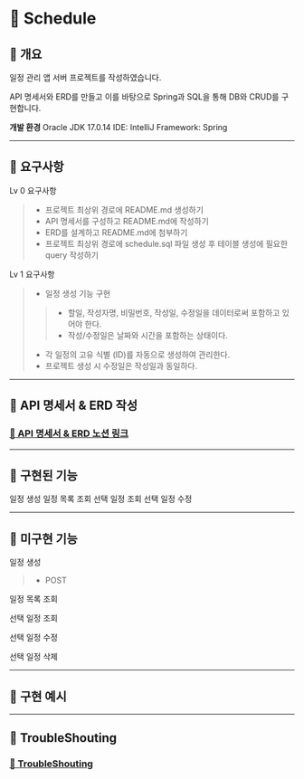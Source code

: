 :calendar: Schedule
===
:large_blue_diamond: 개요
---
일정 관리 앱 서버 프로젝트를 작성하였습니다.

API 명세서와 ERD를 만들고 이를 바탕으로 Spring과 SQL을 통해 DB와 CRUD를 구현합니다.

**개발 환경**
Oracle JDK 17.0.14
IDE: IntelliJ
Framework: Spring

- - -
## :large_blue_diamond: 요구사항
Lv 0 요구사항
>- 프로젝트 최상위 경로에 README.md 생성하기
>- API 명세서를 구성하고 README.md에 작성하기
>- ERD를 설계하고 README.md에 첨부하기
>- 프로젝트 최상위 경로에 schedule.sql 파일 생성 후 테이블 생성에 필요한 query 작성하기

Lv 1 요구사항
>- 일정 생성 기능 구현
> >- 할일, 작성자명, 비밀번호, 작성일, 수정일을 데이터로써 포함하고 있어야 한다.
>>- 작성/수정일은 날짜와 시간을 포함하는 상태이다.
>- 각 일정의 고유 식별 (ID)를 자동으로 생성하여 관리한다.
>- 프로젝트 생성 시 수정일은 작성일과 동일하다.

- - -
## :large_blue_diamond: API 명세서 & ERD 작성
### [:memo: API 명세서 & ERD 노션 링크](https://colorful-pyjama-65b.notion.site/Calendar-API-ERD-1c0f7369191680129ec6e609669300b4?pvs=4)

- - -
## :large_blue_diamond: 구현된 기능

일정 생성
일정 목록 조회
선택 일정 조회
선택 일정 수정

- - -
## :large_blue_diamond: 미구현 기능

일정 생성
>* POST


일정 목록 조회
>
선택 일정 조회
>
선택 일정 수정
>
선택 일정 삭제



- - -
## :large_blue_diamond: 구현 예시


- - -
## :large_blue_diamond: TroubleShouting
### [:memo: TroubleShouting](링크)
